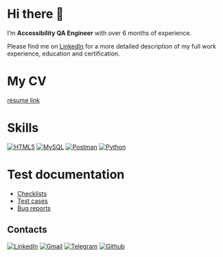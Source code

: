 # Hi there 👋

I’m **Accessibility QA Engineer** with over 6 months of experience. 
<!---
- 👋 Hi, I’m @ciornaiaoxana
- 👀 I’m interested in learning IT
- 🌱 I’m currently working as an Accessibility QA
--->

Please find me on [LinkedIn](https://www.linkedin.com/in/oxana-ciornaia/) for a more detailed description of my full work experience, education and certification.

# My CV
[resume link](https://www.linkedin.com/in/oxana-ciornaia/)

# Skills


<p>
<a href="https://github.com/ciornaiaoxana/LearnHTML" target="_blank"><img alt="HTML5" src="https://img.shields.io/badge/HTML5-E34F26?style=for-the-badge&logo=html5&logoColor=white" /></a> <a href="https://www.linkedin.com/in/oxana-ciornaia" target="_blank"><img alt="MySQL" src="https://img.shields.io/badge/MySQL-005C84?style=for-the-badge&logo=mysql&logoColor=white" /></a> <a href="https://www.linkedin.com/in/oxana-ciornaia" target="_blank"><img alt="Postman" src="https://img.shields.io/badge/Postman-FF6C37?style=for-the-badge&logo=Postman&logoColor=white" /></a> <a href="https://github.com/ciornaiaoxana/Python" target="_blank"><img alt="Python" src="https://img.shields.io/badge/Python-FFD43B?style=for-the-badge&logo=python&logoColor=blue" /></a> 
</p>




# Test documentation


- [Checklists](https://www.linkedin.com/in/oxana-ciornaia/) </li>
- [Test cases](https://www.linkedin.com/in/oxana-ciornaia/) </li>
- [Bug reports](https://www.linkedin.com/in/oxana-ciornaia/) </li>



## Contacts
<p><a href="https://www.linkedin.com/in/oxana-ciornaia" target="_blank"><img alt="LinkedIn" src="https://img.shields.io/badge/linkedin-%230077B5.svg?&style=for-the-badge&logo=linkedin&logoColor=white" /></a>  <a href="mailto:@ciornaiaoxana@gmail.com" target="_blank"><img alt="Gmail" src="https://img.shields.io/badge/Gmail-D14836?style=for-the-badge&logo=gmail&logoColor=white" /></a> <a href="https://t.me/oxana_ciornaia" target="_blank"><img alt="Telegram" src="https://img.shields.io/badge/Telegram-2CA5E0?style=for-the-badge&logo=telegram&logoColor=white" /></a> <a href="https://github.com/ciornaiaoxana" target="_blank"><img alt="Github" src="https://img.shields.io/badge/GitHub-%2312100E.svg?&style=for-the-badge&logo=Github&logoColor=white" /></a> 
</p>







<!---
ciornaiaoxana/ciornaiaoxana is a ✨ special ✨ repository because its `README.md` (this file) appears on your GitHub profile.
You can click the Preview link to take a look at your changes.
--->


